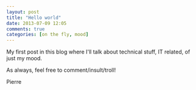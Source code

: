 ```yaml
---
layout: post
title: "Hello world"
date: 2013-07-09 12:05
comments: true
categories: [on the fly, mood]
---
```


My first post in this blog where I'll talk about technical stuff, IT related, of just my mood.

As always, feel free to comment/insult/troll!

Pierre
